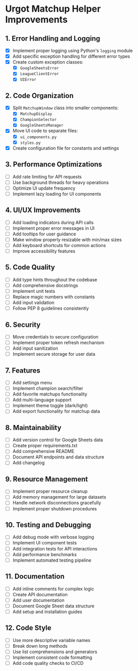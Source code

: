 # Urgot Matchup Helper Improvements

## 1. Error Handling and Logging
- [x] Implement proper logging using Python's `logging` module
- [x] Add specific exception handling for different error types
- [x] Create custom exception classes:
  - [x] `GoogleSheetsError`
  - [x] `LeagueClientError`
  - [x] `UIError`

## 2. Code Organization
- [x] Split `MatchupWindow` class into smaller components:
  - [x] `MatchupDisplay`
  - [x] `ChampionSelector`
  - [x] `GoogleSheetsManager`
- [x] Move UI code to separate files:
  - [x] `ui_components.py`
  - [x] `styles.py`
- [x] Create configuration file for constants and settings

## 3. Performance Optimizations
- [ ] Add rate limiting for API requests
- [ ] Use background threads for heavy operations
- [ ] Optimize UI update frequency
- [ ] Implement lazy loading for UI components

## 4. UI/UX Improvements
- [ ] Add loading indicators during API calls
- [ ] Implement proper error messages in UI
- [ ] Add tooltips for user guidance
- [ ] Make window properly resizable with min/max sizes
- [ ] Add keyboard shortcuts for common actions
- [ ] Improve accessibility features

## 5. Code Quality
- [ ] Add type hints throughout the codebase
- [ ] Add comprehensive docstrings
- [ ] Implement unit tests
- [ ] Replace magic numbers with constants
- [ ] Add input validation
- [ ] Follow PEP 8 guidelines consistently

## 6. Security
- [ ] Move credentials to secure configuration
- [ ] Implement proper token refresh mechanism
- [ ] Add input sanitization
- [ ] Implement secure storage for user data

## 7. Features
- [ ] Add settings menu
- [ ] Implement champion search/filter
- [ ] Add favorite matchups functionality
- [ ] Add multi-language support
- [ ] Implement theme toggle (dark/light)
- [ ] Add export functionality for matchup data

## 8. Maintainability
- [ ] Add version control for Google Sheets data
- [ ] Create proper requirements.txt
- [ ] Add comprehensive README
- [ ] Document API endpoints and data structure
- [ ] Add changelog

## 9. Resource Management
- [ ] Implement proper resource cleanup
- [ ] Add memory management for large datasets
- [ ] Handle network disconnections gracefully
- [ ] Implement proper shutdown procedures

## 10. Testing and Debugging
- [ ] Add debug mode with verbose logging
- [ ] Implement UI component tests
- [ ] Add integration tests for API interactions
- [ ] Add performance benchmarks
- [ ] Implement automated testing pipeline

## 11. Documentation
- [ ] Add inline comments for complex logic
- [ ] Create API documentation
- [ ] Add user documentation
- [ ] Document Google Sheet data structure
- [ ] Add setup and installation guides

## 12. Code Style
- [ ] Use more descriptive variable names
- [ ] Break down long methods
- [ ] Use list comprehensions and generators
- [ ] Implement consistent code formatting
- [ ] Add code quality checks to CI/CD 